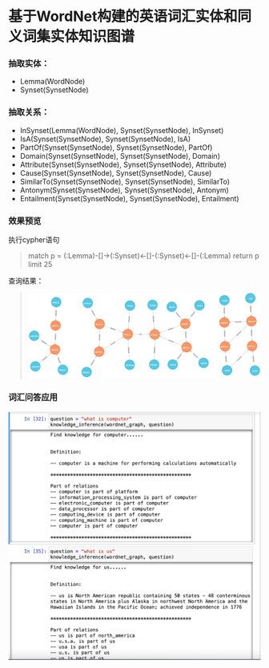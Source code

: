 # 基于WordNet构建的英语词汇实体和同义词集实体知识图谱

### 抽取实体：
+ Lemma(WordNode) 
+ Synset(SynsetNode)

### 抽取关系：
+ InSynset(Lemma(WordNode), Synset(SynsetNode), InSynset)
+ IsA(Synset(SynsetNode), Synset(SynsetNode), IsA)
+ PartOf(Synset(SynsetNode), Synset(SynsetNode), PartOf)
+ Domain(Synset(SynsetNode), Synset(SynsetNode), Domain)
+ Attribute(Synset(SynsetNode), Synset(SynsetNode), Attribute)
+ Cause(Synset(SynsetNode), Synset(SynsetNode), Cause)
+ SimilarTo(Synset(SynsetNode), Synset(SynsetNode), SimilarTo)
+ Antonym(Synset(SynsetNode), Synset(SynsetNode), Antonym)
+ Entailment(Synset(SynsetNode), Synset(SynsetNode), Entailment)

### 效果预览
执行cypher语句
>match p = (:Lemma)-[]->(:Synset)<-[]-(:Synset)<-[]-(:Lemma) return p limit 25</br>

查询结果：
>![](./graph.png)

### 词汇问答应用
![](./qa_app.png)
